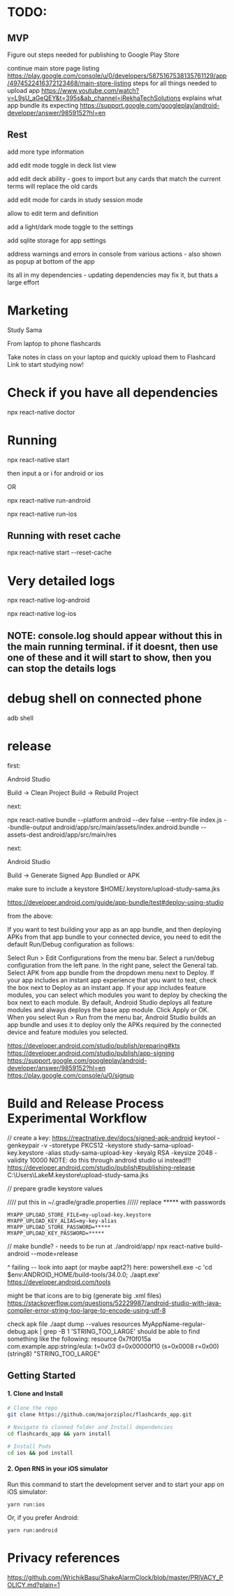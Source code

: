 # TODO:

## MVP

Figure out steps needed for publishing to Google Play Store

  continue main store page listing
  https://play.google.com/console/u/0/developers/5875167538135761129/app/4974522416372123468/main-store-listing
  steps for all things needed to upload app
  https://www.youtube.com/watch?v=L9sU_aGeQEY&t=395s&ab_channel=iRekhaTechSolutions
  explains what app bundle its expecting
  https://support.google.com/googleplay/android-developer/answer/9859152?hl=en

## Rest

add more type information

add edit mode toggle in deck list view

  add edit deck ability - goes to import but any cards that match the current terms will replace the old cards

add edit mode for cards in study session mode

  allow to edit term and definition

add a light/dark mode toggle to the settings

add sqlite storage for app settings

address warnings and errors in console from various actions - also shown as popup at bottom of the app

  its all in my dependencies - updating dependencies may fix it, but thats a large effort

# Marketing

Study Sama

From laptop to phone flashcards

Take notes in class on your laptop and quickly upload them to Flashcard Link to start studying now!

# Check if you have all dependencies

npx react-native doctor

# Running

npx react-native start

then input a or i for android or ios

OR

npx react-native run-android

npx react-native run-ios

## Running with reset cache

npx react-native start --reset-cache

# Very detailed logs

npx react-native log-android

npx react-native log-ios

## NOTE: console.log should appear without this in the main running terminal. if it doesnt, then use one of these and it will start to show, then you can stop the details logs

<!-- <a href='https://play.google.com/store/apps/details?id=com.studysama.upd'><img width="200" alt='Get it on Google Play' src='https://play.google.com/intl/en_us/badges/images/generic/en_badge_web_generic.png'/></a> -->
<!-- <a href='https://play.google.com/store/apps/details?id=com.studysama.upd'><img width="200" alt='Download on App Store' src='https://i.imgur.com/hash.png'/></a> -->

# debug shell on connected phone

adb shell

# release

first:

Android Studio

  Build -> Clean Project
  Build -> Rebuild Project

next:

npx react-native bundle --platform android --dev false --entry-file index.js --bundle-output android/app/src/main/assets/index.android.bundle --assets-dest android/app/src/main/res

next:

Android Studio

  Build -> Generate Signed App Bundled or APK

  make sure to include a keystore
    $HOME/.keystore/upload-study-sama.jks

https://developer.android.com/guide/app-bundle/test#deploy-using-studio

from the above:

  If you want to test building your app as an app bundle, and then deploying APKs from that app bundle to your connected device, you need to edit the default Run/Debug configuration as follows:

  Select Run > Edit Configurations from the menu bar.
  Select a run/debug configuration from the left pane.
  In the right pane, select the General tab.
  Select APK from app bundle from the dropdown menu next to Deploy.
  If your app includes an instant app experience that you want to test, check the box next to Deploy as an instant app.
  If your app includes feature modules, you can select which modules you want to deploy by checking the box next to each module. By default, Android Studio deploys all feature modules and always deploys the base app module.
  Click Apply or OK.
  When you select Run > Run from the menu bar, Android Studio builds an app bundle and uses it to deploy only the APKs required by the connected device and feature modules you selected.

https://developer.android.com/studio/publish/preparing#kts
https://developer.android.com/studio/publish/app-signing
https://support.google.com/googleplay/android-developer/answer/9859152?hl=en
https://play.google.com/console/u/0/signup


# Build and Release Process Experimental Workflow

// create a key: https://reactnative.dev/docs/signed-apk-android
keytool -genkeypair -v -storetype PKCS12 -keystore study-sama-upload-key.keystore -alias study-sama-upload-key -keyalg RSA -keysize 2048 -validity 10000
  NOTE: do this through android studio ui instead!!!
    https://developer.android.com/studio/publish#publishing-release
      C:\Users\LakeM\.keystore\upload-study-sama.jks

// prepare gradle keystore values

//// put this in ~/.gradle/gradle.properties
///// replace ***** with passwords
```
MYAPP_UPLOAD_STORE_FILE=my-upload-key.keystore
MYAPP_UPLOAD_KEY_ALIAS=my-key-alias
MYAPP_UPLOAD_STORE_PASSWORD=*****
MYAPP_UPLOAD_KEY_PASSWORD=*****
```

// make bundle? - needs to be run at ./android/app/
npx react-native build-android --mode=release

^ failing -- look into aapt (or maybe aapt2?) here:
powershell.exe -c 'cd $env:ANDROID_HOME/build-tools/34.0.0; ./aapt.exe'
https://developer.android.com/tools

  might be that icons are to big (generate big .xml files)
  https://stackoverflow.com/questions/52229987/android-studio-with-java-compiler-error-string-too-large-to-encode-using-utf-8

  check apk file
  ./aapt dump --values resources MyAppName-regular-debug.apk | grep -B 1 'STRING_TOO_LARGE'
    should be able to find something like the following:
      resource 0x7f0f015a com.example.app:string/eula: t=0x03 d=0x00000f10 (s=0x0008 r=0x00)
        (string8) "STRING_TOO_LARGE"

## Getting Started

#### 1. Clone and Install

```bash
# Clone the repo
git clone https://github.com/majorziploc/flashcards_app.git

# Navigate to clonned folder and Install dependencies
cd flashcards_app && yarn install

# Install Pods
cd ios && pod install
```

#### 2. Open RNS in your iOS simulator

Run this command to start the development server and to start your app on iOS simulator:
```
yarn run:ios
```

Or, if you prefer Android:
```
yarn run:android
```

# Privacy references

https://github.com/WrichikBasu/ShakeAlarmClock/blob/master/PRIVACY_POLICY.md?plain=1
